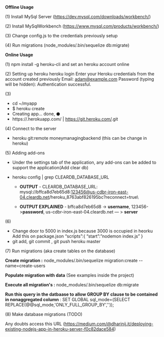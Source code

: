 

**Offline Usage**

(1) Install MySql Server (https://dev.mysql.com/downloads/workbench/)

(2) Install MySqlWorkbench (https://www.mysql.com/products/workbench/)

(3) Change config.js to the credentials previously setup

(4) Run migrations (node_modules/.bin/sequelize db:migrate)



**Online Usage**

(1)
npm install -g heroku-cli and set an heroku account online

(2) 
Setting up heroku
heroku login
Enter your Heroku credentials from the account created previously
Email: adam@example.com
Password (typing will be hidden):
Authentication successful.

(3)
 - cd ~/myapp
 - $ heroku create
 - Creating app... done, ⬢ <app-name>
 - https://<app-name>.herokuapp.com/ | https://git.heroku.com/<app-name>.git
	
(4)
Connect to the server
 - heroku git:remote moneymanagingbackend (this can be change in heroku)

(5)
Adding add-ons

 - Under the settings tab of the application, any add-ons can be added to support the application(Add clear db)
 
 - heroku config | grep CLEARDB_DATABASE_URL
	 - **OUTPUT** - CLEARDB_DATABASE_URL: mysql://bffca8d7eb65d8:123456@us-cdbr-iron-east-04.cleardb.net/heroku_8763abf826195bc?reconnect=true\
		
	 - **OUTPUT EXPLAINED** - bffca8d7eb65d8 -> **username**, 123456->**password**, us-cdbr-iron-east-04.cleardb.net — > **server**

(6) 
 - Change door to 5000 in index.js because 3000 is occupied in heorku
            Add this on package.json
            		“scripts”:{
            			“start”:”nodemon index.js”
            	}
 - git add, git commit , git push heroku master


(7) Run migrations (aka create tables on the database)

**Create migration :** node_modules/.bin/sequelize migration:create --name=create-users

**Populate migration with data** (See examples inside the project)

**Execute all migration's :** node_modules/.bin/sequelize db:migrate

**Run this query in the datbaase to allow GROUP BY clause to be contained in nonaggregated column** : SET GLOBAL sql_mode=(SELECT REPLACE(@@sql_mode,'ONLY_FULL_GROUP_BY',''));

(8) Make database migrations (TODO)


Any doubts access this URL (https://medium.com/@dharinij.it/deploying-existing-nodejs-app-in-heroku-server-f0c82dace584)
